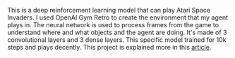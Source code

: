 This is a deep reinforcement learning model that can play Atari Space Invaders. I used OpenAI Gym Retro to create the environment that my agent plays in. The neural network is used to process frames from the game to understand where and what objects and the agent are doing. It's made of 3 convolutional layers and 3 dense layers.
This specific model trained for 10k steps and plays decently. This project is explained more in this [article](https://chloeewang.medium.com/using-deep-reinforcement-learning-to-play-atari-space-invaders-8d5159aa69ed).
